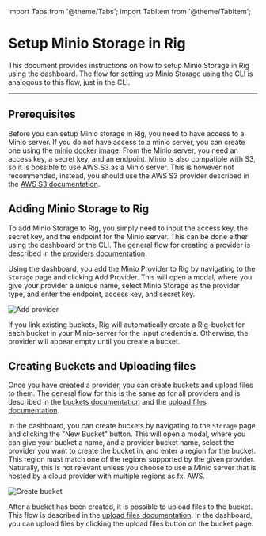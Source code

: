 
import Tabs from '@theme/Tabs';
import TabItem from '@theme/TabItem';

# Setup Minio Storage in Rig
This document provides instructions on how to setup Minio Storage in Rig using the dashboard. The flow for setting up Minio Storage using the CLI is analogous to this flow, just in the CLI.

<hr class="solid" />

## Prerequisites
Before you can setup Minio storage in Rig, you need to have access to a Minio server. If you do not have access to a minio server, you can create one using the [minio docker image](https://hub.docker.com/r/minio/minio). From the Minio server, you need an access key, a secret key, and an endpoint. Minio is also compatible with S3, so it is possible to use AWS S3 as a Minio server. This is however not recommended, instead, you should use the AWS S3 provider described in the [AWS S3 documentation](/docs/storage/s3.md).

## Adding Minio Storage to Rig
To add Minio Storage to Rig, you simply need to input the access key, the secret key, and the endpoint for the Minio server. This can be done either using the dashboard or the CLI. The general flow for creating a provider is described in the [providers documentation](/docs/storage/providers.md).

Using the dashboard, you add the Minio Provider to Rig by navigating to the `Storage` page and clicking Add Provider. This will open a modal, where you give your provider a unique name, select Minio Storage as the provider type, and enter the endpoint, access key, and secret key. 

![Add provider](/img/storage/minio_add_provider.png "Add provider")

If you link existing buckets, Rig will automatically create a Rig-bucket for each bucket in your Minio-server for the input credentials. Otherwise, the provider will appear empty until you create a bucket. 

## Creating Buckets and Uploading files
Once you have created a provider, you can create buckets and upload files to them. The general flow for this is the same as for all providers and is described in the [buckets documentation](/docs/storage/buckets.md) and the [upload files documentation](/docs/storage/uploading-objects.md).

In the dashboard, you can create buckets by navigating to the `Storage` page and clicking the "New Bucket" button. This will open a modal, where you can give your bucket a name, and a provider bucket name, select the provider you want to create the bucket in, and enter a region for the bucket. This region must match one of the regions supported by the given provider. Naturally, this is not relevant unless you choose to use a Minio server that is hosted by a cloud provider with multiple regions as fx. AWS.

![Create bucket](/img/storage/minio_create_bucket.png "Create bucket")

After a bucket has been created, it is possible to upload files to the bucket. This flow is described in the [upload files documentation](/docs/storage/uploading-objects.md). In the dashboard, you can upload files by clicking the upload files button on the bucket page.
